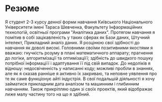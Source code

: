 # Резюме
Я студент 2-3 курсу денної форми навчання Київського Національного Університети імені Тараса Шевченка, Факультету Інфаормаційних технологій, освітньої програми "Аналітика даних". Протягом навчання я помітив в собі зацікавленість у таких сферах як Бази даних, Штучний інтелект, Прикладний аналіз даних. Я розцінюю свої здібності до навчання як доволі високі. Головними своїми позитивними якостями я вважаю: гнучкість розуму в плані математичного аппарату; прагнення до логіки, алгоритмізації та оптимізаціїї; здібність до швидкого пошуку потрібної інформаціїї і адаптування її під свій випадок. До недоліків я відношу: недосвіченність у написанні коду; можливі пробіли в знаннях, але як я сказав ранніше я активно їх закриваю, та неповне уявлення про те як саме функціонує айті індустрія. В свої подальшій діяльності я хочу займатися прикладним дата аналізом та машинним і глибинним навчанням. Також прикріпляю один зі своїх проектів, який відображає лиже малу частину того на що я здібний.  
